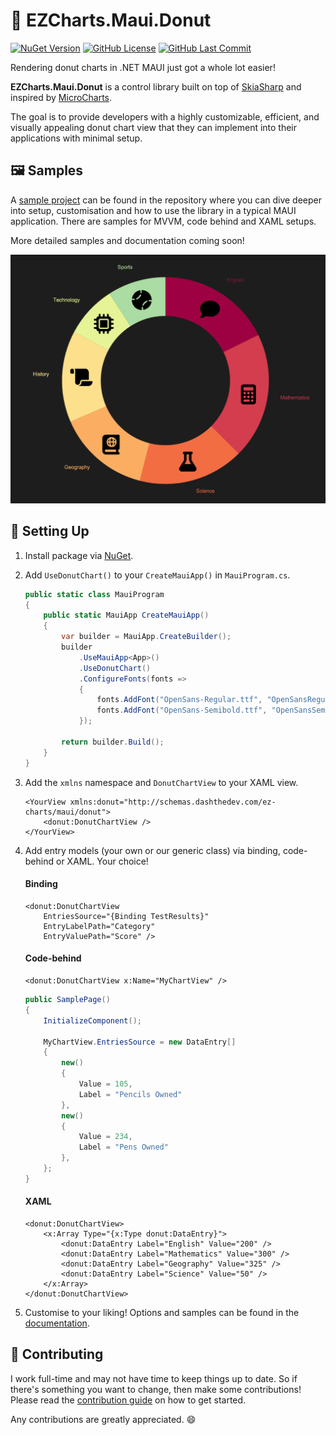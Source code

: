 # 🍩 EZCharts.Maui.Donut
[![NuGet Version](https://img.shields.io/nuget/v/EZCharts.Maui.Donut)](https://www.nuget.org/packages/EZCharts.Maui.Donut)
[![GitHub License](https://img.shields.io/github/license/DashTheDev/EZCharts.Maui.Donut?style=flat)](https://github.com/DashTheDev/EZCharts.Maui.Donut/blob/master/LICENSE)
[![GitHub Last Commit](https://img.shields.io/github/last-commit/DashTheDev/EZCharts.Maui.Donut)](https://github.com/DashTheDev/EZCharts.Maui.Donut)

Rendering donut charts in .NET MAUI just got a whole lot easier!

**EZCharts.Maui.Donut** is a control library built on top of [SkiaSharp](https://github.com/mono/SkiaSharp) and inspired by [MicroCharts](https://github.com/microcharts-dotnet/Microcharts).

The goal is to provide developers with a highly customizable, efficient, and visually appealing donut chart view that they can implement into their applications with minimal setup.

## 🖼️ Samples
A [sample project](https://github.com/DashTheDev/EZCharts.Maui.Donut/tree/master/EZCharts.Maui.Donut.Samples) can be found in the repository where you can dive deeper into setup, customisation and how to use the library in a typical MAUI application. There are samples for MVVM, code behind and XAML setups.

More detailed samples and documentation coming soon!

![Sample Animation](https://raw.githubusercontent.com/DashTheDev/EZCharts.Maui.Donut/master/Media/Sample.gif)

## 🔧 Setting Up
1. Install package via [NuGet](https://www.nuget.org/packages/EZCharts.Maui.Donut).
2. Add `UseDonutChart()` to your `CreateMauiApp()` in `MauiProgram.cs`.

    ```cs
    public static class MauiProgram
    {
        public static MauiApp CreateMauiApp()
        {
            var builder = MauiApp.CreateBuilder();
            builder
                .UseMauiApp<App>()
                .UseDonutChart()
                .ConfigureFonts(fonts =>
                {
                    fonts.AddFont("OpenSans-Regular.ttf", "OpenSansRegular");
                    fonts.AddFont("OpenSans-Semibold.ttf", "OpenSansSemibold");
                });

            return builder.Build();
        }
    }
    ```

3. Add the `xmlns` namespace and `DonutChartView` to your XAML view. 

    ```xaml
    <YourView xmlns:donut="http://schemas.dashthedev.com/ez-charts/maui/donut">
        <donut:DonutChartView />
    </YourView>
    ```

4. Add entry models (your own or our generic class) via binding, code-behind or XAML. Your choice!

    #### Binding
    ```xaml
    <donut:DonutChartView
        EntriesSource="{Binding TestResults}"
        EntryLabelPath="Category"
        EntryValuePath="Score" />
    ```

    #### Code-behind
    ```xaml
    <donut:DonutChartView x:Name="MyChartView" />
    ```
    
    ```cs
    public SamplePage()
    {
        InitializeComponent();

        MyChartView.EntriesSource = new DataEntry[]
        {
            new()
            {
                Value = 105,
                Label = "Pencils Owned"
            },
            new()
            {
                Value = 234,
                Label = "Pens Owned"
            },
        };
    }
    ```

    #### XAML
    ```xaml
    <donut:DonutChartView>
        <x:Array Type="{x:Type donut:DataEntry}">
            <donut:DataEntry Label="English" Value="200" />
            <donut:DataEntry Label="Mathematics" Value="300" />
            <donut:DataEntry Label="Geography" Value="325" />
            <donut:DataEntry Label="Science" Value="50" />
        </x:Array>
    </donut:DonutChartView>
    ```

5. Customise to your liking! Options and samples can be found in the [documentation](https://github.com/DashTheDev/EZCharts.Maui.Donut/blob/master/Docs/README.md).

## 🤝 Contributing
I work full-time and may not have time to keep things up to date. So if there's something you want to change, then make some contributions! Please read the [contribution guide](https://github.com/DashTheDev/EZCharts.Maui.Donut/blob/master/.github/CONTRIBUTING.md) on how to get started.

Any contributions are greatly appreciated. :smile: